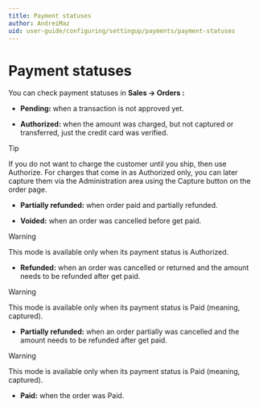 ```yaml
---
title: Payment statuses
author: AndreiMaz
uid: user-guide/configuring/settingup/payments/payment-statuses
---
```

# Payment statuses

You can check payment statuses in **Sales → Orders :**

 * **Pending:** when a transaction is not approved yet.

* **Authorized:** when the amount was charged, but not captured or transferred, just the credit card was verified.

> [!TIP]
> If you do not want to charge the customer until you ship, then use Authorize. For charges that come in as Authorized only, you can later capture them via the Administration area using the Capture button on the order page.

* **Partially refunded:** when order paid and partially refunded.

* **Voided:** when an order was cancelled before get paid. 

> [!WARNING]
> This mode is available only when its payment status is Authorized.

* **Refunded:** when an order was cancelled or returned and the amount needs to be refunded after get paid.

> [!WARNING]
> This mode is available only when its payment status is Paid (meaning, captured).

* **Partially refunded:** when an order partially was cancelled and the amount needs to be refunded after get paid. 

> [!WARNING]
> This mode is available only when its payment status is Paid (meaning, captured).

* **Paid:** when the order was Paid. 

